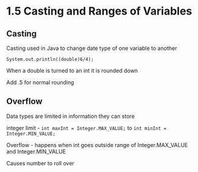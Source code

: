 # 1.5 Casting and Ranges of Variables
## Casting
Casting used in Java to change date type of one variable to another

`System.out.println((double)6/4);`

When a double is turned to an int it is rounded down

Add .5 for normal rounding

## Overflow
Data types are limited in information they can store

integer limit - `int maxInt = Integer.MAX_VALUE;` to `int minInt = Integer.MIN_VALUE;`

Overflow - happens when int goes outside range of Integer.MAX_VALUE and Integer.MIN_VALUE

Causes number to roll over